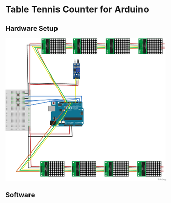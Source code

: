 # Table Tennis Counter for Arduino

## Hardware Setup
![Layout](Layout/TableTennisLayout.png)

## Software
